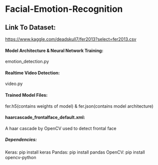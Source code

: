# Facial-Emotion-Recognition

## Link To Dataset:
https://www.kaggle.com/deadskull7/fer2013?select=fer2013.csv


#### Model Architecture & Neural Network Training:
emotion_detection.py

#### Realtime Video Detection:
video.py

#### Trained Model Files:
fer.h5(contains weights of model) & fer.json(contains model architecture)

#### haarcascade_frontalface_default.xml:
A haar cascade by OpenCV used to detect frontal face 

##### Dependencies:
Keras: pip install keras
Pandas: pip install pandas
OpenCV: pip install opencv-python


